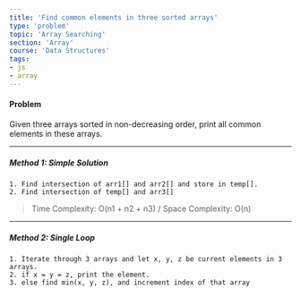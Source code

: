 ```yaml
---
title: 'Find common elements in three sorted arrays'
type: 'problem'
topic: 'Array Searching'
section: 'Array'
course: 'Data Structures'
tags:
- js
- array
---
```

#### Problem
Given three arrays sorted in non-decreasing order, print all common elements in these arrays.

---
##### Method 1: Simple Solution
```
1. Find intersection of arr1[] and arr2[] and store in temp[].
2. Find intersection of temp[] and arr3[]

```
> Time Complexity: O(n1 + n2 + n3) / Space Complexity: O(n)
---
##### Method 2: Single Loop
```
1. Iterate through 3 arrays and let x, y, z be current elements in 3 arrays.
2. if x = y = z, print the element.
3. else find min(x, y, z), and increment index of that array
```